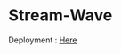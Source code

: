 # Stream-Wave

Deployment : <a href="https://fenil3357.github.io/Stream-Wave/lobby.html" target="_blank" rel="noreferrer">Here</a> 
